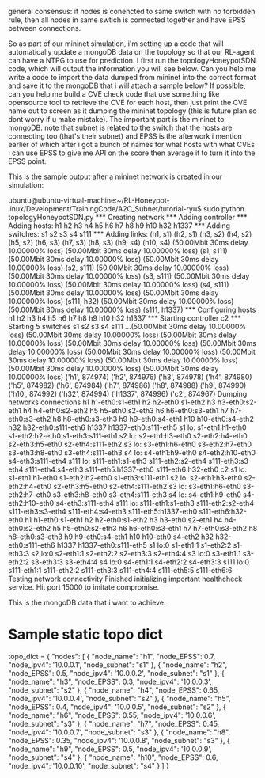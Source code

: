 general consensus: if nodes is conencted to same switch with no forbidden rule, then all nodes in same swtich is connected together and have EPSS between connections.

So as part of our mininet simulation, i'm setting up a code that will automatically update a mongoDB data on the topology so that our RL-agent can have a NTPG to use for prediction. I first run the topologyHoneypotSDN code, which will output the information you will see below. Can you help me write a code to import the data dumped from mininet into the correct format and save it to the mongoDB that i will attach a sample below? If possible, can you help me build a CVE check code that use something like opensource tool to retrieve the CVE for each host, then just print the CVE name out to screen as it dumping the mininet topology (this is future plan so dont worry if u make mistake). The important part is the mininet to mongoDB. note that subnet is related to the switch that the hosts are connecting too (that's their subnet) and EPSS is the afterwork i mention earlier of which after i got a bunch of names for what hosts with what CVEs i can use EPSS to give me API on the score then average it to turn it into the EPSS point.

This is the sample output after a mininet network is created in our simulation:

ubuntu@ubuntu-virtual-machine:~/RL-Honeypot-linux/Development/TrainingCode/A2C_Subnet/tutorial-ryu$ sudo python topologyHoneypotSDN.py 
*** Creating network
*** Adding controller
*** Adding hosts:
h1 h2 h3 h4 h5 h6 h7 h8 h9 h10 h32 h1337 
*** Adding switches:
s1 s2 s3 s4 s111 
*** Adding links:
(h1, s1) (h2, s1) (h3, s2) (h4, s2) (h5, s2) (h6, s3) (h7, s3) (h8, s3) (h9, s4) (h10, s4) (50.00Mbit 30ms delay 10.00000% loss) (50.00Mbit 30ms delay 10.00000% loss) (s1, s111) (50.00Mbit 30ms delay 10.00000% loss) (50.00Mbit 30ms delay 10.00000% loss) (s2, s111) (50.00Mbit 30ms delay 10.00000% loss) (50.00Mbit 30ms delay 10.00000% loss) (s3, s111) (50.00Mbit 30ms delay 10.00000% loss) (50.00Mbit 30ms delay 10.00000% loss) (s4, s111) (50.00Mbit 30ms delay 10.00000% loss) (50.00Mbit 30ms delay 10.00000% loss) (s111, h32) (50.00Mbit 30ms delay 10.00000% loss) (50.00Mbit 30ms delay 10.00000% loss) (s111, h1337) 
*** Configuring hosts
h1 h2 h3 h4 h5 h6 h7 h8 h9 h10 h32 h1337 
*** Starting controller
c2 
*** Starting 5 switches
s1 s2 s3 s4 s111 ...(50.00Mbit 30ms delay 10.00000% loss) (50.00Mbit 30ms delay 10.00000% loss) (50.00Mbit 30ms delay 10.00000% loss) (50.00Mbit 30ms delay 10.00000% loss) (50.00Mbit 30ms delay 10.00000% loss) (50.00Mbit 30ms delay 10.00000% loss) (50.00Mbit 30ms delay 10.00000% loss) (50.00Mbit 30ms delay 10.00000% loss) (50.00Mbit 30ms delay 10.00000% loss) (50.00Mbit 30ms delay 10.00000% loss) 
('h1', 874974)
('h2', 874976)
('h3', 874978)
('h4', 874980)
('h5', 874982)
('h6', 874984)
('h7', 874986)
('h8', 874988)
('h9', 874990)
('h10', 874992)
('h32', 874994)
('h1337', 874996)
('c2', 874967)
Dumping networks connections
h1 h1-eth0:s1-eth1
h2 h2-eth0:s1-eth2
h3 h3-eth0:s2-eth1
h4 h4-eth0:s2-eth2
h5 h5-eth0:s2-eth3
h6 h6-eth0:s3-eth1
h7 h7-eth0:s3-eth2
h8 h8-eth0:s3-eth3
h9 h9-eth0:s4-eth1
h10 h10-eth0:s4-eth2
h32 h32-eth0:s111-eth6
h1337 h1337-eth0:s111-eth5
s1 lo:  s1-eth1:h1-eth0 s1-eth2:h2-eth0 s1-eth3:s111-eth1
s2 lo:  s2-eth1:h3-eth0 s2-eth2:h4-eth0 s2-eth3:h5-eth0 s2-eth4:s111-eth2
s3 lo:  s3-eth1:h6-eth0 s3-eth2:h7-eth0 s3-eth3:h8-eth0 s3-eth4:s111-eth3
s4 lo:  s4-eth1:h9-eth0 s4-eth2:h10-eth0 s4-eth3:s111-eth4
s111 lo:  s111-eth1:s1-eth3 s111-eth2:s2-eth4 s111-eth3:s3-eth4 s111-eth4:s4-eth3 s111-eth5:h1337-eth0 s111-eth6:h32-eth0
c2
s1 lo:  s1-eth1:h1-eth0 s1-eth2:h2-eth0 s1-eth3:s111-eth1
s2 lo:  s2-eth1:h3-eth0 s2-eth2:h4-eth0 s2-eth3:h5-eth0 s2-eth4:s111-eth2
s3 lo:  s3-eth1:h6-eth0 s3-eth2:h7-eth0 s3-eth3:h8-eth0 s3-eth4:s111-eth3
s4 lo:  s4-eth1:h9-eth0 s4-eth2:h10-eth0 s4-eth3:s111-eth4
s111 lo:  s111-eth1:s1-eth3 s111-eth2:s2-eth4 s111-eth3:s3-eth4 s111-eth4:s4-eth3 s111-eth5:h1337-eth0 s111-eth6:h32-eth0
h1 h1-eth0:s1-eth1
h2 h2-eth0:s1-eth2
h3 h3-eth0:s2-eth1
h4 h4-eth0:s2-eth2
h5 h5-eth0:s2-eth3
h6 h6-eth0:s3-eth1
h7 h7-eth0:s3-eth2
h8 h8-eth0:s3-eth3
h9 h9-eth0:s4-eth1
h10 h10-eth0:s4-eth2
h32 h32-eth0:s111-eth6
h1337 h1337-eth0:s111-eth5
s1 lo:0 s1-eth1:1 s1-eth2:2 s1-eth3:3 
s2 lo:0 s2-eth1:1 s2-eth2:2 s2-eth3:3 s2-eth4:4 
s3 lo:0 s3-eth1:1 s3-eth2:2 s3-eth3:3 s3-eth4:4 
s4 lo:0 s4-eth1:1 s4-eth2:2 s4-eth3:3 
s111 lo:0 s111-eth1:1 s111-eth2:2 s111-eth3:3 s111-eth4:4 s111-eth5:5 s111-eth6:6 
Testing network connectivity
Finished initializing important healthcheck service. Hit port 15000 to imitate compromise.


This is the mongoDB data that i want to achieve.


# Sample static topo dict
topo_dict = {
    "nodes": [
        {
            "node_name": "h1",
            "node_EPSS": 0.7,
            "node_ipv4": '10.0.0.1',
            "node_subnet": "s1"
        },
        {
            "node_name": "h2",
            "node_EPSS": 0.5,
            "node_ipv4": '10.0.0.2',
            "node_subnet": "s1"
        },
        {
            "node_name": "h3",
            "node_EPSS": 0.3,
            "node_ipv4": '10.0.0.3',
            "node_subnet": "s2"
        },
        {
            "node_name": "h4",
            "node_EPSS": 0.65,
            "node_ipv4": '10.0.0.4',
            "node_subnet": "s2"
        },
        {
            "node_name": "h5",
            "node_EPSS": 0.4,
            "node_ipv4": '10.0.0.5',
            "node_subnet": "s2"
        },
        {
            "node_name": "h6",
            "node_EPSS": 0.55,
            "node_ipv4": '10.0.0.6',
            "node_subnet": "s3"
        },
        {
            "node_name": "h7",
            "node_EPSS": 0.45,
            "node_ipv4": '10.0.0.7',
            "node_subnet": "s3"
        },
        {
            "node_name": "h8",
            "node_EPSS": 0.35,
            "node_ipv4": '10.0.0.8',
            "node_subnet": "s3"
        },
        {
            "node_name": "h9",
            "node_EPSS": 0.5,
            "node_ipv4": '10.0.0.9',
            "node_subnet": "s4"
        },
        {
            "node_name": "h10",
            "node_EPSS": 0.6,
            "node_ipv4": '10.0.0.10',
            "node_subnet": "s4"
        }
    ]
}